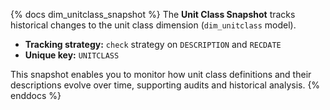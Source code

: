{% docs dim_unitclass_snapshot %}
The **Unit Class Snapshot** tracks historical changes to the unit class
dimension (`dim_unitclass` model).

- **Tracking strategy:** `check` strategy on `DESCRIPTION` and `RECDATE`  
- **Unique key:** `UNITCLASS`  

This snapshot enables you to monitor how unit class definitions and their
descriptions evolve over time, supporting audits and historical analysis.
{% enddocs %}
